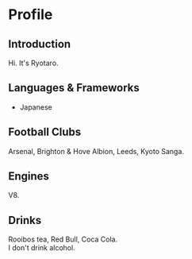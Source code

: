 # Profile

## Introduction

Hi. It's Ryotaro.

## Languages & Frameworks

- Japanese

## Football Clubs

Arsenal, Brighton & Hove Albion, Leeds, Kyoto Sanga.

## Engines

V8.

## Drinks

Rooibos tea, Red Bull, Coca Cola.  
I don't drink alcohol.
